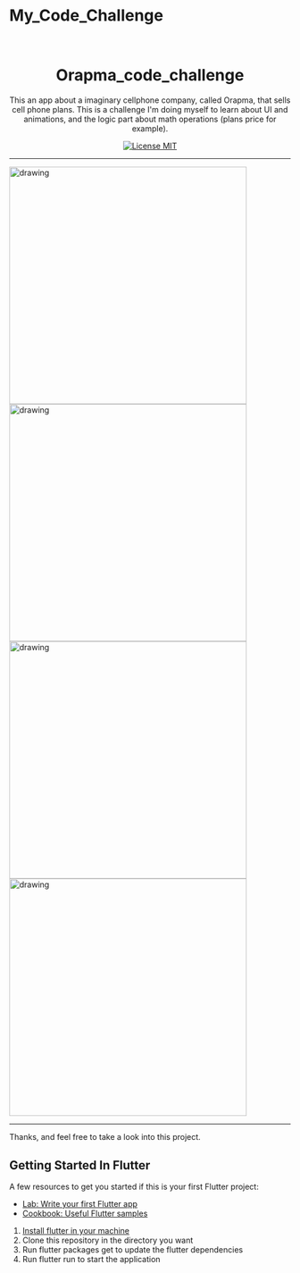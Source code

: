 # My_Code_Challenge

<h1 align="center">
   <br>
   Orapma_code_challenge
   </br>
</h1>

<p align="center">This an app about a imaginary cellphone company, called Orapma, that sells cell phone plans. This is a challenge I'm doing myself to learn about UI and animations, and the logic part about math operations (plans price for example). </p>

<p align="center">
  <a href="https://opensource.org/licenses/MIT">
    <img src="https://img.shields.io/badge/License-MIT-blue.svg" alt="License MIT">
  </a>
</p>

_________________________________________________________________________________________________________________________________________

<div >
   <img  width="225">
<img align="center" src="https://cdn.discordapp.com/attachments/572841858179399683/690023858866225199/Home.png" alt="drawing" height="425"/>
<img align="center" src="https://cdn.discordapp.com/attachments/572841858179399683/690023853258309751/Simulator_Screen_Shot_-_iPhone_11_Pro_-_2020-03-18_at_22.20.54.png" alt="drawing" height="425"/>
  <img align="center" src="https://cdn.discordapp.com/attachments/572841858179399683/690023855057797123/Simulator_Screen_Shot_-_iPhone_11_Pro_-_2020-03-18_at_22.21.10.png" alt="drawing" height="425"/>
  <img align="center" src="https://cdn.discordapp.com/attachments/572841858179399683/690023856844308493/Simulator_Screen_Shot_-_iPhone_11_Pro_-_2020-03-18_at_22.21.21.png" alt="drawing" height="425"/>
</div>

_________________________________________________________________________________________________________________________________________



Thanks, and feel free to take a look into this project.

## Getting Started In Flutter

A few resources to get you started if this is your first Flutter project:

- [Lab: Write your first Flutter app](https://flutter.dev/docs/get-started/codelab)
- [Cookbook: Useful Flutter samples](https://flutter.dev/docs/cookbook)

1. [Install flutter in your machine](https://flutter.dev/docs/get-started/install)
2. Clone this repository in the directory you want
3. Run flutter packages get to update the flutter dependencies
4. Run flutter run to start the application

